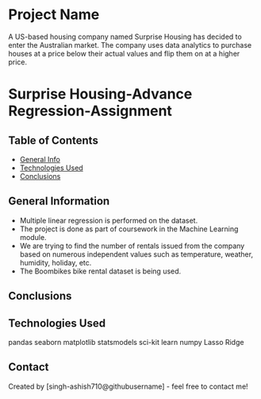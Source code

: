 # Project Name
A US-based housing company named Surprise Housing has decided to enter the Australian market. The company uses data analytics to purchase houses at a price below their actual values and flip them on at a higher price.


# Surprise Housing-Advance Regression-Assignment



## Table of Contents
* [General Info](#general-information)
* [Technologies Used](#technologies-used)
* [Conclusions](#conclusions)

<!-- You can include any other section that is pertinent to your problem -->

## General Information
- Multiple linear regression is performed on the dataset.
- The project is done as part of coursework in the Machine Learning module.
- We are trying to find the number of rentals issued from the company based on numerous independent values such as temperature, weather, humidity, holiday, etc.
- The Boombikes bike rental dataset is being used.

<!-- You don't have to answer all the questions - just the ones relevant to your project. -->

## Conclusions

## Technologies Used
pandas
seaborn
matplotlib
statsmodels
sci-kit learn
numpy
Lasso
Ridge

<!-- As the libraries versions keep on changing, it is recommended to mention the version of library used in this project -->



## Contact
Created by [singh-ashish710@githubusername] - feel free to contact me!


<!-- Optional -->
<!-- ## License -->
<!-- This project is open source and available under the [... License](). -->

<!-- You don't have to include all sections - just the one's relevant to your project -->
